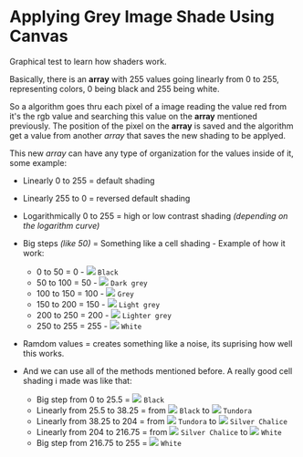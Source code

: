 # Applying Grey Image Shade Using Canvas

Graphical test to learn how shaders work.

Basically, there is an **array** with 255 values going linearly from 0 to 255, representing colors, 0 being black and 255 being white.

So a algorithm goes thru each pixel of a image reading the value red from it's the rgb value and searching this value on the **array** mentioned previously. The position of the pixel on the **array** is saved and the algorithm get a value from another *array* that saves the new shading to be applyed.

This new *array* can have any type of organization for the values inside of it, 
some example:

- Linearly 0 to 255 = default shading
- Linearly 255 to 0 = reversed default shading
- Logarithmically 0 to 255 = high or low contrast shading *(depending on the logarithm curve)*
- Big steps *(like 50)* = Something like a cell shading - Example of how it work:
  -  0 to 50 = 0 - ![](https://placehold.co/15x15/000000/000000.png) `Black`
  -  50 to 100 = 50 - ![](https://placehold.co/15x15/333333/333333.png) `Dark grey`
  -  100 to 150 = 100 - ![](https://placehold.co/15x15/777777/777777.png) `Grey`
  -  150 to 200 = 150 - ![](https://placehold.co/15x15/999999/999999.png) `Light grey`
  -  200 to 250 = 200 - ![](https://placehold.co/15x15/cccccc/cccccc.png) `Lighter grey`
  -  250 to 255 = 255 - ![](https://placehold.co/15x15/ffffff/ffffff.png) `White` 
 - Ramdom values = creates something like a noise, its suprising how well this works.

 - And we can use all of the methods mentioned before. A really good cell shading i made was like that:
   - Big step from 0 to 25.5 =  ![](https://placehold.co/15x15/000000/000000.png) `Black`
   - Linearly from 25.5 to 38.25 = from ![](https://placehold.co/15x15/000000/000000.png) `Black` to ![](https://placehold.co/15x15/444444/444444.png) `Tundora`
   - Linearly from 38.25 to 204 = from ![](https://placehold.co/15x15/444444/444444.png) `Tundora` to ![](https://placehold.co/15x15/afafaf/afafaf.png) `Silver Chalice`
   - Linearly from 204 to 216.75 = from ![](https://placehold.co/15x15/afafaf/afafaf.png) `Silver Chalice` to ![](https://placehold.co/15x15/ffffff/ffffff.png) `White`
   - Big step from 216.75 to 255 = ![](https://placehold.co/15x15/ffffff/ffffff.png) `White`
